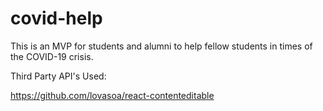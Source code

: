 # covid-help
This is an MVP for students and alumni to help fellow students in times of the COVID-19 crisis. 

Third Party API's Used:

https://github.com/lovasoa/react-contenteditable
